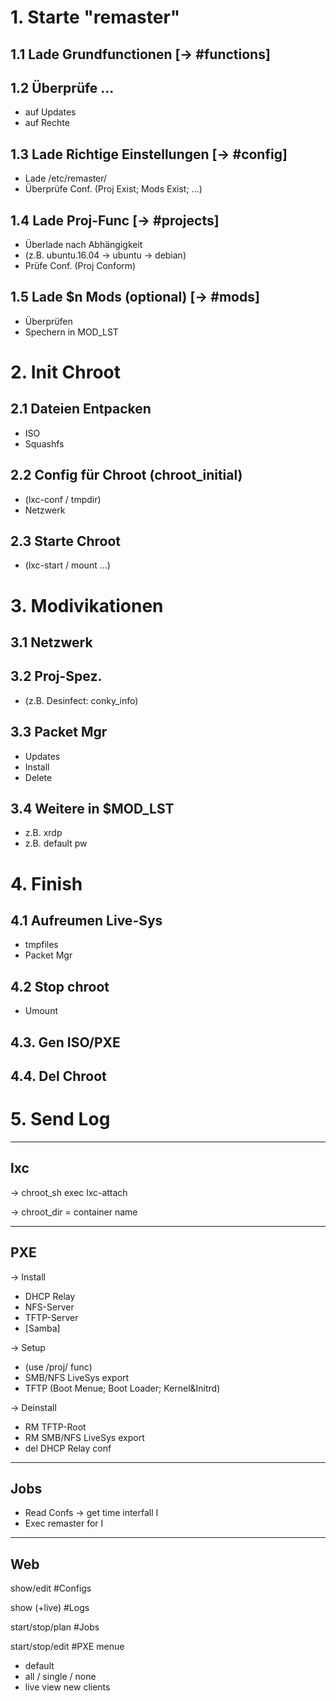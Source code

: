 # 1. Starte "remaster"

## 1.1 Lade Grundfunctionen                                      [-> #functions]

## 1.2 Überprüfe ...
  * auf Updates
  * auf Rechte

## 1.3 Lade Richtige Einstellungen                               [-> #config]
  * Lade /etc/remaster/<Conf>
  * Überprüfe Conf. (Proj Exist; Mods Exist; ...)

## 1.4 Lade Proj-Func                                            [-> #projects]
  * Überlade nach Abhängigkeit
  * (z.B.  ubuntu.16.04 -> ubuntu -> debian)
  * Prüfe Conf. (Proj Conform)

## 1.5 Lade $n Mods (optional)                                   [-> #mods]
  * Überprüfen
  * Spechern in MOD_LST

# 2. Init Chroot

## 2.1 Dateien Entpacken
  * ISO
  * Squashfs

## 2.2 Config für Chroot (chroot_initial)
  * (lxc-conf / tmpdir)
  * Netzwerk

## 2.3 Starte Chroot
  * (lxc-start / mount ...)

# 3. Modivikationen

## 3.1 Netzwerk

## 3.2 Proj-Spez.
  * (z.B. Desinfect: conky_info)

## 3.3 Packet Mgr
  * Updates
  * Install
  * Delete

## 3.4 Weitere in $MOD_LST
  * z.B. xrdp
  * z.B. default pw

# 4. Finish

## 4.1 Aufreumen Live-Sys
  * tmpfiles
  * Packet Mgr

## 4.2 Stop chroot
  * Umount

## 4.3. Gen ISO/PXE

## 4.4. Del Chroot

# 5. Send Log

----

## lxc

-> chroot_sh exec lxc-attach

-> chroot_dir = container name

----

## PXE

-> Install
  * DHCP Relay
  * NFS-Server
  * TFTP-Server
  * [Samba]

-> Setup
  * (use <Lib>/proj/<proj> func)
  * SMB/NFS LiveSys export
  * TFTP (Boot Menue; Boot Loader; Kernel&Initrd)

-> Deinstall
  * RM TFTP-Root
  * RM SMB/NFS LiveSys export
  * del DHCP Relay conf

----

## Jobs
  * Read Confs -> get time interfall I
  * Exec remaster <Conf> for I

----

## Web

show/edit #Configs

show (+live) #Logs

start/stop/plan #Jobs

start/stop/edit #PXE menue
  * default
  * all / single / none
  * live view new clients
